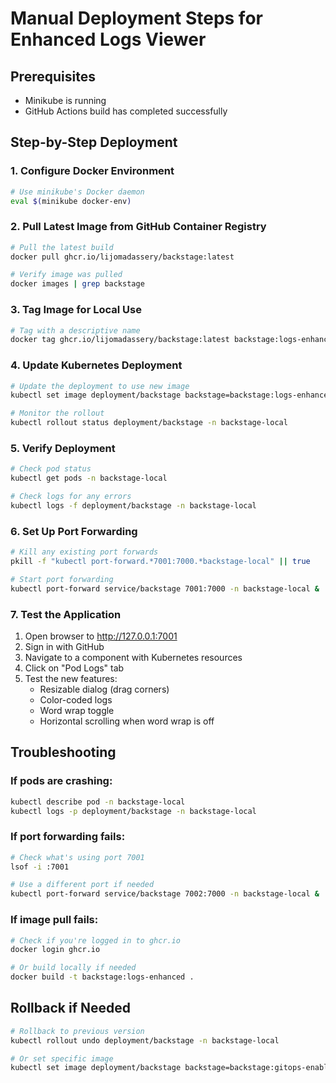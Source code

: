 # Manual Deployment Steps for Enhanced Logs Viewer

## Prerequisites
- Minikube is running
- GitHub Actions build has completed successfully

## Step-by-Step Deployment

### 1. Configure Docker Environment
```bash
# Use minikube's Docker daemon
eval $(minikube docker-env)
```

### 2. Pull Latest Image from GitHub Container Registry
```bash
# Pull the latest build
docker pull ghcr.io/lijomadassery/backstage:latest

# Verify image was pulled
docker images | grep backstage
```

### 3. Tag Image for Local Use
```bash
# Tag with a descriptive name
docker tag ghcr.io/lijomadassery/backstage:latest backstage:logs-enhanced
```

### 4. Update Kubernetes Deployment
```bash
# Update the deployment to use new image
kubectl set image deployment/backstage backstage=backstage:logs-enhanced -n backstage-local

# Monitor the rollout
kubectl rollout status deployment/backstage -n backstage-local
```

### 5. Verify Deployment
```bash
# Check pod status
kubectl get pods -n backstage-local

# Check logs for any errors
kubectl logs -f deployment/backstage -n backstage-local
```

### 6. Set Up Port Forwarding
```bash
# Kill any existing port forwards
pkill -f "kubectl port-forward.*7001:7000.*backstage-local" || true

# Start port forwarding
kubectl port-forward service/backstage 7001:7000 -n backstage-local &
```

### 7. Test the Application
1. Open browser to http://127.0.0.1:7001
2. Sign in with GitHub
3. Navigate to a component with Kubernetes resources
4. Click on "Pod Logs" tab
5. Test the new features:
   - Resizable dialog (drag corners)
   - Color-coded logs
   - Word wrap toggle
   - Horizontal scrolling when word wrap is off

## Troubleshooting

### If pods are crashing:
```bash
kubectl describe pod -n backstage-local
kubectl logs -p deployment/backstage -n backstage-local
```

### If port forwarding fails:
```bash
# Check what's using port 7001
lsof -i :7001

# Use a different port if needed
kubectl port-forward service/backstage 7002:7000 -n backstage-local &
```

### If image pull fails:
```bash
# Check if you're logged in to ghcr.io
docker login ghcr.io

# Or build locally if needed
docker build -t backstage:logs-enhanced .
```

## Rollback if Needed
```bash
# Rollback to previous version
kubectl rollout undo deployment/backstage -n backstage-local

# Or set specific image
kubectl set image deployment/backstage backstage=backstage:gitops-enabled -n backstage-local
```